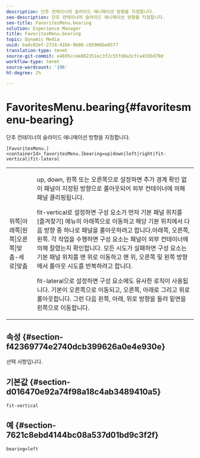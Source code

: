 ```yaml
---
description: 단추 컨테이너의 슬라이드 애니메이션 방향을 지정합니다.
seo-description: 단추 컨테이너의 슬라이드 애니메이션 방향을 지정합니다.
seo-title: FavoritesMenu.bearing
solution: Experience Manager
title: FavoritesMenu.bearing
topic: Dynamic Media
uuid: badc02ef-2724-41bb-9b00-c65966be8577
translation-type: tm+mt
source-git-commit: e4695cc4e882351ec3f2c55fd8a3cfca455bd79d
workflow-type: tm+mt
source-wordcount: '196'
ht-degree: 2%

---
```



# FavoritesMenu.bearing{#favoritesmenu-bearing}

단추 컨테이너의 슬라이드 애니메이션 방향을 지정합니다.

`[FavoritesMenu.|<containerId>_favoritesMenu.]bearing=up|down|left|right|fit-vertical|fit-lateral`

<table id="table_2B109D2F91E64B5382B31921C3780FA5"> 
 <tbody> 
  <tr> 
   <td colname="col1"> <p><span class="codeph"> 위쪽|아래쪽|왼쪽|오른쪽|맞춤-세로|맞춤</span> </p> </td> 
   <td colname="col2"> <p> <span class="codeph"> up</span>, <span class="codeph"> down</span>, <span class="codeph"> 왼쪽</span> 또는 <span class="codeph"> 오른쪽</span>으로 설정하면 추가 경계 확인 없이 패널이 지정된 방향으로 롤아웃되어 외부 컨테이너에 의해 패널 클리핑됩니다. </p> <p><span class="codeph"> fit-vertical</span>로 설정하면 구성 요소가 먼저 기본 패널 위치를 [즐겨찾기] 메뉴의 아래쪽으로 이동하고 해당 기본 위치에서 다음 방향 중 하나로 패널을 롤아웃하려고 합니다.아래쪽, 오른쪽, 왼쪽. 각 작업을 수행하면 구성 요소는 패널이 외부 컨테이너에 의해 잘렸는지 확인합니다. 모든 시도가 실패하면 구성 요소는 기본 패널 위치를 맨 위로 이동하고 맨 위, 오른쪽 및 왼쪽 방향에서 롤아웃 시도를 반복하려고 합니다. </p> <p><span class="codeph"> fit-lateral</span>으로 설정하면 구성 요소에도 유사한 로직이 사용됩니다. 기본이 오른쪽으로 이동되고, 오른쪽, 아래로 그리고 위로 롤아웃합니다. 그런 다음 왼쪽, 아래, 위로 방향을 돌려 밑면을 왼쪽으로 이동합니다. </p> </td> 
  </tr> 
 </tbody> 
</table>

## 속성 {#section-f42369774e2740dcb399626a0e4e930e}

선택 사항입니다.

## 기본값 {#section-d016470e92a74f98a18c4ab3489410a5}

`fit-vertical`

## 예 {#section-7621c8ebd4144bc08a537d01bd9c3f2f}

`bearing=left`
